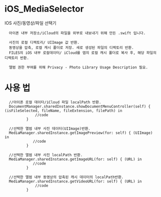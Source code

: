 # iOS_MediaSelector

IOS 사진/동영상/파일 선택기

      아이폰 내부 저장소/iCloud의 파일을 외부로 내보내기 위해 만든 .swift 입니다.

      사진의 로컬 디렉토리/ UIImage 값 반환.
      동영상을 압축, 로컬 캐시 폴더로 저장. 새로 생성된 파일의 디렉토리 반환.
      FILES의 iOS 내부 로컬데이터/ iCloud를 앱의 로컬 캐시 폴더로 복사 후, 해당 파일의 디렉토리 반환.

      앨범 권한 부여를 위해 Privacy - Photo Library Usage Description 필요.


# 사용 법

      //아이폰 로컬 데이타/iCloud 파일 localPath 반환.
      DocumentManager.sharedInstance.showDocumentMenuController(self) { (isFileSelected, fileName, fileExtension, filePath) in
                  //code
              }

      //선택한 앨범 내부 사진 데이터(UIImage)반환.
      MediaManager.sharedInstance.getImagePreview(for: self) { (UIImage) in
                 //code
              }

      //선택한 앨범 내부 사진 localPath 반환.
      MediaManager.sharedInstance.getImageURL(for: self) { (URL) in
                 //code
              }

      //선택한 앨범 내부 동영상의 압축된 캐시 데이터의 localPath반환.
      MediaManager.sharedInstance.getVideoURL(for: self) { (URL) in
                  //code
              }

